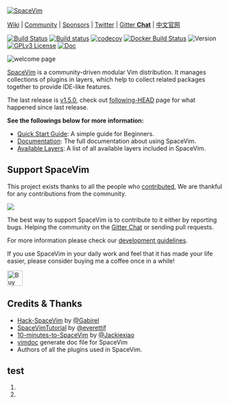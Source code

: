 [![SpaceVim](https://spacevim.org/logo.png)](https://spacevim.org)

[Wiki](https://github.com/SpaceVim/SpaceVim/wiki) \|
[Community](https://spacevim.org/community/) \|
[Sponsors](https://spacevim.org/sponsors/) \|
[Twitter](https://twitter.com/SpaceVim) \|
[Gitter **Chat**](https://gitter.im/SpaceVim/SpaceVim) \|
[中文官网](https://spacevim.org/cn/)

[![Build Status](https://travis-ci.org/SpaceVim/SpaceVim.svg?branch=master)](https://travis-ci.org/SpaceVim/SpaceVim)
[![Build status](https://ci.appveyor.com/api/projects/status/eh3t5oph70abp665/branch/master?svg=true)](https://ci.appveyor.com/project/wsdjeg/spacevim/branch/master)
[![codecov](https://codecov.io/gh/SpaceVim/SpaceVim/branch/master/graph/badge.svg)](https://codecov.io/gh/SpaceVim/SpaceVim/branch/master)
[![Docker Build Status](https://img.shields.io/docker/build/spacevim/spacevim.svg)](https://hub.docker.com/r/spacevim/spacevim/)
![Version](https://img.shields.io/badge/version-1.6.0--dev-8700FF.svg)
[![GPLv3 License](https://img.shields.io/badge/license-GPLv3-blue.svg)](LICENSE)
[![Doc](https://img.shields.io/badge/doc-%3Ah%20SpaceVim-orange.svg)](doc/SpaceVim.txt)

![welcome page](https://user-images.githubusercontent.com/13142418/89103568-5ad59480-d445-11ea-9745-bd53e668b956.png)

[SpaceVim](https://spacevim.org/) is a community-driven modular Vim distribution. It manages collections
of plugins in layers, which help to collect related packages together to provide IDE-like features.

The last release is [v1.5.0](https://spacevim.org/SpaceVim-release-v1.5.0/), check out [following-HEAD](https://github.com/SpaceVim/SpaceVim/wiki/Following-HEAD) page for what happened since last release.

**See the followings below for more information:**

- [Quick Start Guide](https://spacevim.org/quick-start-guide/): A simple guide for Beginners.
- [Documentation](https://spacevim.org/documentation/): The full documentation about using SpaceVim.
- [Available Layers](https://spacevim.org/layers/): A list of all available layers included in SpaceVim.

## Support SpaceVim

This project exists thanks to all the people who [contributed](CONTRIBUTING.md),
We are thankful for any contributions from the community.

<a href="https://github.com/SpaceVim/SpaceVim/graphs/contributors"><img src="https://opencollective.com/spacevim/contributors.svg?width=890&button=false" /></a>

The best way to support SpaceVim is to contribute to it either by reporting bugs.
Helping the community on the [Gitter Chat](https://gitter.im/SpaceVim/SpaceVim) or sending pull requests.

For more information please check our [development guidelines](https://spacevim.org/development/).

If you use SpaceVim in your daily work and feel that it has made your life easier,
please consider buying me a coffee once in a while!

<a href='https://ko-fi.com/spacevim' target='_blank'><img height='36' style='border:0px;height:36px;' src='https://az743702.vo.msecnd.net/cdn/kofi4.png?v=f' border='0' alt='Buy Me a Coffee at ko-fi.com' /></a>

## Credits & Thanks

- [Hack-SpaceVim](https://github.com/Gabirel/Hack-SpaceVim) by [@Gabirel](https://github.com/Gabirel)
- [SpaceVimTutorial](https://everettjf.gitbooks.io/spacevimtutorial/content/) by [@everettjf](https://github.com/everettjf)
- [10-minutes-to-SpaceVim](https://github.com/Jackiexiao/10-minutes-to-SpaceVim) by [@Jackiexiao](https://github.com/Jackiexiao)
- [vimdoc](https://github.com/google/vimdoc) generate doc file for SpaceVim
- Authors of all the plugins used in SpaceVim.

## test
 1.
 2.

<!-- vim:set nowrap: -->
